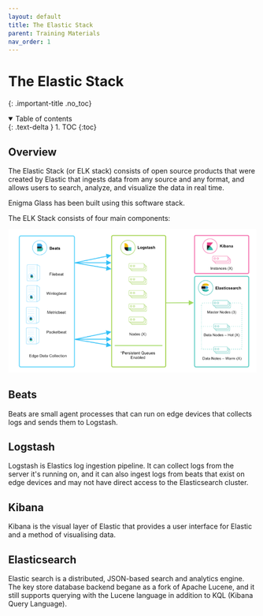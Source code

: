```yaml
---
layout: default
title: The Elastic Stack
parent: Training Materials
nav_order: 1
---
```


# The Elastic Stack
{: .important-title .no_toc}

<details open markdown="block">
  <summary>
    Table of contents
  </summary>
  {: .text-delta }
1. TOC
{:toc}
</details>

## Overview
The Elastic Stack (or ELK stack) consists of open source products that were created by Elastic that ingests data from any source and any format, and allows users to search, analyze, and visualize the data in real time.

Enigma Glass has been built using this software stack.

The ELK Stack consists of four main components:

![Elastic components](./assets/elastic-components.png)

## Beats
Beats are small agent processes that can run on edge devices that collects logs and sends them to Logstash.

## Logstash
Logstash is Elastics log ingestion pipeline. It can collect logs from the server it's running on, and it can also ingest logs from beats that exist on edge devices and may not have direct access to the Elasticsearch cluster.

## Kibana
Kibana is the visual layer of Elastic that provides a user interface for Elastic and a method of visualising data.

## Elasticsearch
Elastic search is a distributed, JSON-based search and analytics engine. The key store database backend begane as a fork of Apache Lucene, and it still supports querying with the Lucene language in addition to KQL (Kibana Query Language).